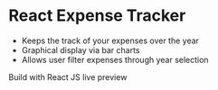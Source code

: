 # React Expense Tracker

- Keeps the track of your expenses over the year 
- Graphical display via bar charts
- Allows user filter expenses through year selection

Build with React JS
live preview 
